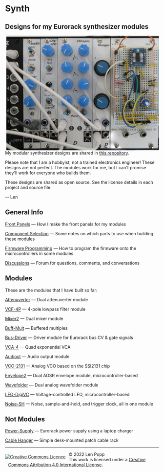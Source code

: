 # Synth

## Designs for my Eurorack synthesizer modules

<img src="https://raw.githubusercontent.com/Len42/Synth/main/docs/synth-photo.jpg" width=500px style="float:right">

My modular synthesizer designs are shared in [this repository](https://github.com/Len42/Synth).

Please note that I am a hobbyist, not a trained electronics engineer! These designs are not perfect. The modules work for me, but I can't promise they'll work for everyone who builds them.

These designs are shared as open source. See the license details in each project and source file.

-- Len

## General Info

[Front Panels](panels.html) &mdash; How I make the front panels for my modules

[Component Selection](part-selection.html) &mdash; Some notes on which parts to use when building these modules

[Firmware Programming](firmware-programming.html) &mdash; How to program the firmware onto the microcontrollers in some modules

[Discussions](https://github.com/Len42/Synth/discussions) &mdash; Forum for questions, comments, and conversations

## Modules

These are the modules that I have built so far:

[Attenuverter](https://github.com/Len42/Synth/tree/main/modules/Attenuverter) &mdash; Dual attenuverter module

[VCF-4P](https://github.com/Len42/Synth/tree/main/modules/VCF-4P) &mdash; 4-pole lowpass filter module

[Mixer2](https://github.com/Len42/Synth/tree/main/modules/Mixer2) &mdash; Dual mixer module

[Buff-Mult](https://github.com/Len42/Synth/tree/main/modules/Buff-Mult) &mdash; Buffered multiples

[Bus-Driver](https://github.com/Len42/Synth/tree/main/modules/Bus-Driver) &mdash; Driver module for Eurorack bus CV & gate signals

[VCA-4](https://github.com/Len42/Synth/tree/main/modules/VCA-4) &mdash; Quad exponential VCA

[Audiout](https://github.com/Len42/Synth/tree/main/modules/Audiout) &mdash; Audio output module

[VCO-2131](https://github.com/Len42/Synth/tree/main/modules/VCO-2131) &mdash; Analog VCO based on the SSI2131 chip

[Envelope2](https://github.com/Len42/Synth/tree/main/modules/Envelope2) &mdash; Dual ADSR envelope module, microcontroller-based

[Wavefolder](https://github.com/Len42/Synth/tree/main/modules/Wavefolder) &mdash; Dual analog wavefolder module

[LFO-DigiVC](https://github.com/Len42/Synth/tree/main/modules/LFO-DigiVC) &mdash; Voltage-controlled LFO, microcontroller-based

[Noise-SH](https://github.com/Len42/Synth/tree/main/modules/Noise-SH) &mdash; Noise, sample-and-hold, and trigger clock, all in one module

## Not Modules

[Power-Supply](https://github.com/Len42/Synth/tree/main/misc/Power-Supply) &mdash; Eurorack power supply using a laptop charger

[Cable Hanger](https://github.com/Len42/Synth/tree/main/misc/cable-hanger) &mdash; Simple desk-mounted patch cable rack

<hr /><div><div style="float:left; padding-right:10px;"><a rel="license" href="http://creativecommons.org/licenses/by/4.0/"><img alt="Creative Commons Licence" style="border-width:0; padding-top:8px;" src="https://i.creativecommons.org/l/by/4.0/88x31.png" /></a></div><div style="padding-left:10px;">© 2022 Len Popp<br />This work is licensed under a <a rel="license" href="http://creativecommons.org/licenses/by/4.0/">Creative Commons Attribution 4.0 International License</a>.</div></div>